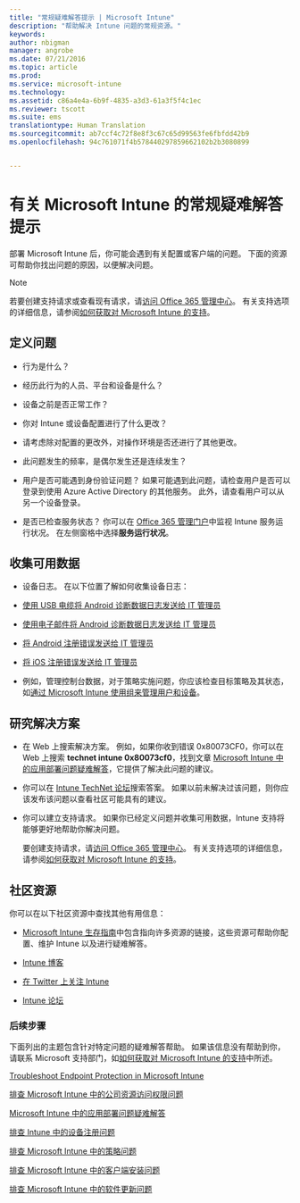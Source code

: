 ```yaml
---
title: "常规疑难解答提示 | Microsoft Intune"
description: "帮助解决 Intune 问题的常规资源。"
keywords: 
author: nbigman
manager: angrobe
ms.date: 07/21/2016
ms.topic: article
ms.prod: 
ms.service: microsoft-intune
ms.technology: 
ms.assetid: c86a4e4a-6b9f-4835-a3d3-61a3f5f4c1ec
ms.reviewer: tscott
ms.suite: ems
translationtype: Human Translation
ms.sourcegitcommit: ab7ccf4c72f8e8f3c67c65d99563fe6fbfdd42b9
ms.openlocfilehash: 94c761071f4b578440297859662102b2b3080899


---
```


# 有关 Microsoft Intune 的常规疑难解答提示
部署 Microsoft Intune 后，你可能会遇到有关配置或客户端的问题。 下面的资源可帮助你找出问题的原因，以便解决问题。

> [!NOTE]
> 若要创建支持请求或查看现有请求，请[访问 Office 365 管理中心](https://portal.office.com/admin/default.aspx)。 有关支持选项的详细信息，请参阅[如何获取对 Microsoft Intune 的支持](how-to-get-support-for-microsoft-intune.md)。

## 定义问题

-   行为是什么？

-   经历此行为的人员、平台和设备是什么？

-   设备之前是否正常工作？

-   你对 Intune 或设备配置进行了什么更改？

-   请考虑除对配置的更改外，对操作环境是否还进行了其他更改。

-   此问题发生的频率，是偶尔发生还是连续发生？

-   用户是否可能遇到身份验证问题？ 如果可能遇到此问题，请检查用户是否可以登录到使用 Azure Active Directory 的其他服务。 此外，请查看用户可以从另一个设备登录。

-   是否已检查服务状态？ 你可以在 [Office 365 管理门户](https://portal.office.com/Admin/Default.aspx)中监视 Intune 服务运行状况。 在左侧窗格中选择**服务运行状况**。

## 收集可用数据

-   设备日志。 在以下位置了解如何收集设备日志：
  - [使用 USB 电缆将 Android 诊断数据日志发送给 IT 管理员](/intune/enduser/send-diagnostic-data-logs-to-your-it-administrator-using-a-usb-cable-android)
  - [使用电子邮件将 Android 诊断数据日志发送给 IT 管理员](/intune/enduser/send-diagnostic-data-logs-to-your-it-administrator-using-email-android)
  - [将 Android 注册错误发送给 IT 管理员](/intune/enduser/send-enrollment-errors-to-your-it-administrator-android)
  - [将 iOS 注册错误发送给 IT 管理员](/intune/enduser/send-errors-to-your-it-admin-ios)

-   例如，管理控制台数据，对于策略实施问题，你应该检查目标策略及其状态，如[通过 Microsoft Intune 使用组来管理用户和设备](/intune/deploy-use/use-groups-to-manage-users-and-devices-with-microsoft-intune)。

## 研究解决方案

-   在 Web 上搜索解决方案。 例如，如果你收到错误 0x80073CF0，你可以在 Web 上搜索 **technet intune 0x80073cf0**，找到文章 [Microsoft Intune 中的应用部署问题疑难解答](troubleshoot-app-deployment-problems-in-microsoft-intune.md)，它提供了解决此问题的建议。

-   你可以在 [Intune TechNet 论坛](https://social.technet.microsoft.com/Forums/en-US/home?forum=microsoftintuneprod)搜索答案。  如果以前未解决过该问题，则你应该发布该问题以查看社区可能具有的建议。

-   你可以建立支持请求。 如果你已经定义问题并收集可用数据，Intune 支持将能够更好地帮助你解决问题。

    要创建支持请求，请[访问 Office 365 管理中心](https://portal.office.com/admin/default.aspx)。 有关支持选项的详细信息，请参阅[如何获取对 Microsoft Intune 的支持](how-to-get-support-for-microsoft-intune.md)。

## 社区资源
你可以在以下社区资源中查找其他有用信息：

-   [Microsoft Intune 生存指南](http://social.technet.microsoft.com/wiki/contents/articles/23431.microsoft-intune-survival-guide.aspx)中包含指向许多资源的链接，这些资源可帮助你配置、维护 Intune 以及进行疑难解答。

-   [Intune 博客](http://blogs.technet.com/b/windowsintune/)

-   [在 Twitter 上关注 Intune](https://twitter.com/MSIntune)

-   [Intune 论坛](https://social.technet.microsoft.com/Forums/home?category=microsoftintune&filter=alltypes&sort=lastpostdesc)

### 后续步骤
下面列出的主题包含针对特定问题的疑难解答帮助。 如果该信息没有帮助到你，请联系 Microsoft 支持部门，如[如何获取对 Microsoft Intune 的支持](how-to-get-support-for-microsoft-intune.md)中所述。

[Troubleshoot Endpoint Protection in Microsoft Intune](troubleshoot-endpoint-protection-in-microsoft-intune.md)

[排查 Microsoft Intune 中的公司资源访问权限问题](troubleshoot-company-resource-access-problems-with-microsoft-intune.md)

[Microsoft Intune 中的应用部署问题疑难解答](troubleshoot-app-deployment-problems-in-microsoft-intune.md)

[排查 Intune 中的设备注册问题](troubleshoot-device-enrollment-in-intune.md)

[排查 Microsoft Intune 中的策略问题](troubleshoot-policies-in-microsoft-intune.md)

[排查 Microsoft Intune 中的客户端安装问题](troubleshoot-client-setup-in-microsoft-intune.md)

[排查 Microsoft Intune 中的软件更新问题](troubleshoot-software-updates-in-microsoft-intune.md)



<!--HONumber=Aug16_HO3-->


